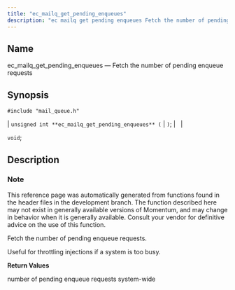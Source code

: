 ```yaml
---
title: "ec_mailq_get_pending_enqueues"
description: "ec mailq get pending enqueues Fetch the number of pending enqueue requests unsigned int ec mailq get pending enqueues void This reference page was automatically generated from functions found in the header files in the development branch The function described here may not exist in generally available versions of Momentum..."
---
```


<a name="apis.ec_mailq_get_pending_enqueues"></a> 
## Name

ec_mailq_get_pending_enqueues — Fetch the number of pending enqueue requests

## Synopsis

`#include "mail_queue.h"`

| `unsigned int **ec_mailq_get_pending_enqueues** (` | `)`; |   |

`void`;<a name="idp54434256"></a> 
## Description

### Note

This reference page was automatically generated from functions found in the header files in the development branch. The function described here may not exist in generally available versions of Momentum, and may change in behavior when it is generally available. Consult your vendor for definitive advice on the use of this function.

Fetch the number of pending enqueue requests.

Useful for throttling injections if a system is too busy.

**<a name="idp54437632"></a> Return Values**

number of pending enqueue requests system-wide